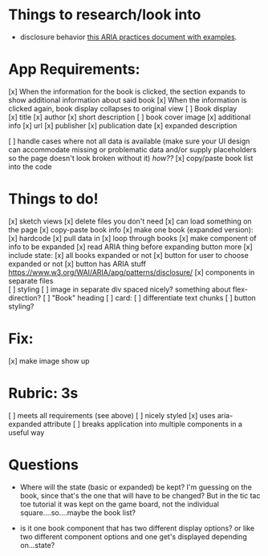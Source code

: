 # Things to research/look into 
- disclosure behavior [this ARIA practices document with examples](https://www.w3.org/TR/wai-aria-practices-1.1/#disclosure).


# App Requirements: 
[x] When the information for the book is clicked, the section expands to show additional information about said book 
[x] When the information is clicked again, book display collapses to original view 
[ ] Book display    
    [x] title
    [x] author 
    [x] short description 
    [ ] book cover image 
[x] additional info 
    [x] url 
    [x] publisher
    [x] publication date
    [x] expanded description
    
[ ] handle cases where not all data is available (make sure your UI design can accommodate missing or problematic data and/or supply placeholders so the page doesn't look broken without it) _how??_
[x] copy/paste book list into the code 

# Things to do! 
[x] sketch views 
[x] delete files you don't need 
[x] can load something on the page 
[x] copy-paste book info 
[x] make one book (expanded version): 
    [x] hardcode 
    [x] pull data in 
[x] loop through books
[x] make component of info to be expanded 
[x] read ARIA thing before expanding button more 
[x] include state:
    [x] all books expanded or not 
    [x] button for user to choose expanded or not 
    [x] button has ARIA stuff https://www.w3.org/WAI/ARIA/apg/patterns/disclosure/ 
[x] components in separate files    
[ ] styling 
    [ ] image in separate div spaced nicely? something about flex-direction? 
    [ ] "Book" heading 
    [ ] card: 
        [ ] differentiate text chunks 
        [ ] button styling? 

# Fix:
[x] make image show up 


# Rubric: 3s
[ ] meets all requirements (see above)
[ ] nicely styled
[x] uses aria-expanded attribute 
[ ] breaks application into multiple components in a useful way 


<!-- [ ] sketch children/trees? how will props pass? 

[ ] make book component(s??)
[ ] loop through the list data so each book gets its own component on the page 
[ ] put the list data somewhere so it can be accessed -->




# Questions
- Where will the state (basic or expanded) be kept? I'm guessing on the book, since that's the one that will have to be changed? But in the tic tac toe tutorial it was kept on the game board, not the individual square....so....maybe the book list? 

- is it one book component that has two different display options? or like two different component options and one get's displayed depending on...state? 
